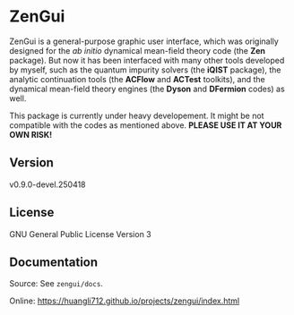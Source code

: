 # ZenGui

ZenGui is a general-purpose graphic user interface, which was originally designed for the *ab initio* dynamical mean-field theory code (the **Zen** package). But now it has been interfaced with many other tools developed by myself, such as the quantum impurity solvers (the **iQIST** package), the analytic continuation tools (the **ACFlow** and **ACTest** toolkits), and the dynamical mean-field theory engines (the **Dyson** and **DFermion** codes) as well.

This package is currently under heavy developement. It might be not compatible with the codes as mentioned above. **PLEASE USE IT AT YOUR OWN RISK!**

## Version

v0.9.0-devel.250418

## License

GNU General Public License Version 3

## Documentation

Source: See `zengui/docs`.

Online: https://huangli712.github.io/projects/zengui/index.html
